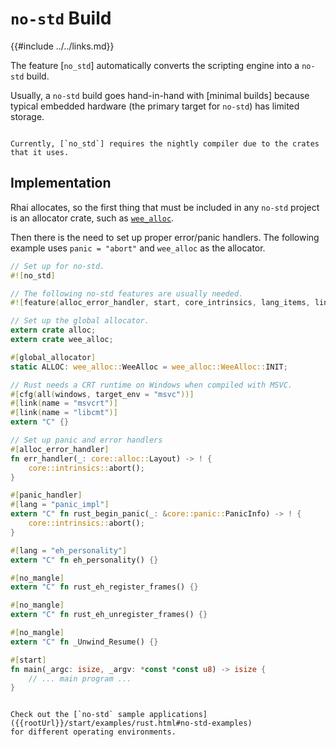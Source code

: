 `no-std` Build
==============

{{#include ../../links.md}}

The feature [`no_std`] automatically converts the scripting engine into a `no-std` build.

Usually, a `no-std` build goes hand-in-hand with [minimal builds] because typical embedded
hardware (the primary target for `no-std`) has limited storage.

```admonish warning "Nightly required"

Currently, [`no_std`] requires the nightly compiler due to the crates that it uses.
```


Implementation
--------------

Rhai allocates, so the first thing that must be included in any `no-std` project is
an allocator crate, such as [`wee_alloc`](https://crates.io/crates/wee_alloc).

Then there is the need to set up proper error/panic handlers.
The following example uses `panic = "abort"` and `wee_alloc` as the allocator.

```rust
// Set up for no-std.
#![no_std]

// The following no-std features are usually needed.
#![feature(alloc_error_handler, start, core_intrinsics, lang_items, link_cfg)]

// Set up the global allocator.
extern crate alloc;
extern crate wee_alloc;

#[global_allocator]
static ALLOC: wee_alloc::WeeAlloc = wee_alloc::WeeAlloc::INIT;

// Rust needs a CRT runtime on Windows when compiled with MSVC.
#[cfg(all(windows, target_env = "msvc"))]
#[link(name = "msvcrt")]
#[link(name = "libcmt")]
extern "C" {}

// Set up panic and error handlers
#[alloc_error_handler]
fn err_handler(_: core::alloc::Layout) -> ! {
    core::intrinsics::abort();
}

#[panic_handler]
#[lang = "panic_impl"]
extern "C" fn rust_begin_panic(_: &core::panic::PanicInfo) -> ! {
    core::intrinsics::abort();
}

#[lang = "eh_personality"]
extern "C" fn eh_personality() {}

#[no_mangle]
extern "C" fn rust_eh_register_frames() {}

#[no_mangle]
extern "C" fn rust_eh_unregister_frames() {}

#[no_mangle]
extern "C" fn _Unwind_Resume() {}

#[start]
fn main(_argc: isize, _argv: *const *const u8) -> isize {
    // ... main program ...
}
```

```admonish example.small "Samples"

Check out the [`no-std` sample applications]({{rootUrl}}/start/examples/rust.html#no-std-examples)
for different operating environments.
```
